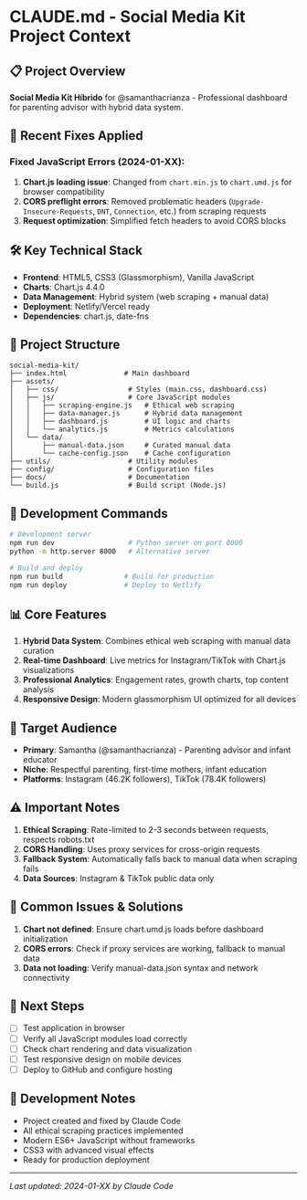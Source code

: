 # CLAUDE.md - Social Media Kit Project Context

## 📋 Project Overview
**Social Media Kit Híbrido** for @samanthacrianza - Professional dashboard for parenting advisor with hybrid data system.

## 🚀 Recent Fixes Applied
### Fixed JavaScript Errors (2024-01-XX):
1. **Chart.js loading issue**: Changed from `chart.min.js` to `chart.umd.js` for browser compatibility
2. **CORS preflight errors**: Removed problematic headers (`Upgrade-Insecure-Requests`, `DNT`, `Connection`, etc.) from scraping requests
3. **Request optimization**: Simplified fetch headers to avoid CORS blocks

## 🛠️ Key Technical Stack
- **Frontend**: HTML5, CSS3 (Glassmorphism), Vanilla JavaScript
- **Charts**: Chart.js 4.4.0
- **Data Management**: Hybrid system (web scraping + manual data)
- **Deployment**: Netlify/Vercel ready
- **Dependencies**: chart.js, date-fns

## 📁 Project Structure
```
social-media-kit/
├── index.html              # Main dashboard
├── assets/
│   ├── css/                 # Styles (main.css, dashboard.css)
│   ├── js/                  # Core JavaScript modules
│   │   ├── scraping-engine.js   # Ethical web scraping
│   │   ├── data-manager.js      # Hybrid data management
│   │   ├── dashboard.js         # UI logic and charts
│   │   └── analytics.js         # Metrics calculations
│   └── data/
│       ├── manual-data.json     # Curated manual data
│       └── cache-config.json    # Cache configuration
├── utils/                   # Utility modules
├── config/                  # Configuration files
├── docs/                    # Documentation
└── build.js                 # Build script (Node.js)
```

## 🔄 Development Commands
```bash
# Development server
npm run dev                  # Python server on port 8000
python -m http.server 8000   # Alternative server

# Build and deploy
npm run build               # Build for production
npm run deploy              # Deploy to Netlify
```

## 📊 Core Features
1. **Hybrid Data System**: Combines ethical web scraping with manual data curation
2. **Real-time Dashboard**: Live metrics for Instagram/TikTok with Chart.js visualizations
3. **Professional Analytics**: Engagement rates, growth charts, top content analysis
4. **Responsive Design**: Modern glassmorphism UI optimized for all devices

## 🎯 Target Audience
- **Primary**: Samantha (@samanthacrianza) - Parenting advisor and infant educator
- **Niche**: Respectful parenting, first-time mothers, infant education
- **Platforms**: Instagram (46.2K followers), TikTok (78.4K followers)

## ⚠️ Important Notes
1. **Ethical Scraping**: Rate-limited to 2-3 seconds between requests, respects robots.txt
2. **CORS Handling**: Uses proxy services for cross-origin requests
3. **Fallback System**: Automatically falls back to manual data when scraping fails
4. **Data Sources**: Instagram & TikTok public data only

## 🐛 Common Issues & Solutions
1. **Chart not defined**: Ensure chart.umd.js loads before dashboard initialization
2. **CORS errors**: Check if proxy services are working, fallback to manual data
3. **Data not loading**: Verify manual-data.json syntax and network connectivity

## 🔮 Next Steps
- [ ] Test application in browser
- [ ] Verify all JavaScript modules load correctly
- [ ] Check chart rendering and data visualization
- [ ] Test responsive design on mobile devices
- [ ] Deploy to GitHub and configure hosting

## 📝 Development Notes
- Project created and fixed by Claude Code
- All ethical scraping practices implemented
- Modern ES6+ JavaScript without frameworks
- CSS3 with advanced visual effects
- Ready for production deployment

---
*Last updated: 2024-01-XX by Claude Code*